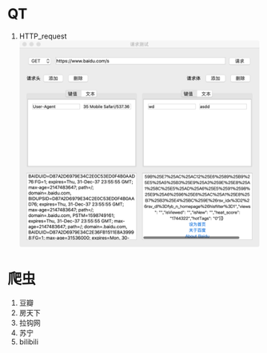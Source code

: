 # QT
1. HTTP_request
![](http_request/59D699490DB3E6A37C12CDB2AE181C11.png)



# 爬虫

1. 豆瓣
2. 房天下
3. 拉钩网
4. 苏宁
5. bilibili